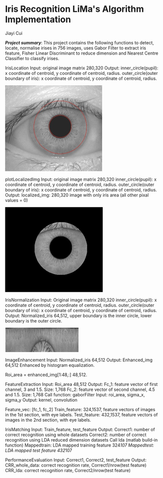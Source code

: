 # Iris Recognition LiMa's Algorithm Implementation

Jiayi Cui

***Project summary***: This project contains the following functions to detect, locate, normalise irises in 756 images, uses Gabor Filter to extract iris feature,  Fisher Linear Discriminant to reduce dimension and Nearest Centre Classifier to classify irises.

IrisLocation
Input: 
original image matrix 280,320
Output: 
inner_circle(pupil): x coordinate of centroid, y coordinate of centroid, radius.
outer_circle(outer boundary of iris): x coordinate of centroid, y coordinate of    centroid, radius.

![image](figs/detected_iris.jpg)

plotLocalizedImg
Input: 
original image matrix 280,320
inner_circle(pupil): x coordinate of centroid, y coordinate of centroid, radius.
outer_circle(outer boundary of iris): x coordinate of centroid, y coordinate of centroid, radius.
Output:
	localized_img: 280,320 image with only iris area (all other pixal values = 0)
	
![image](figs/localized_iris.jpg)

IrisNormalization
Input:
	Original image matrix 280,320
inner_circle(pupil): x coordinate of centroid, y coordinate of centroid, radius.
outer_circle(outer boundary of iris): x coordinate of centroid, y coordinate of centroid, radius.
Output:
Normalized_iris 64,512, upper boundary is the inner circle, lower boundary is the outer circle.

![image](figs/normalised_iris.jpg)

ImageEnhancement
Input:
	Normalized_iris 64,512
Output:
	Enhanced_img 64,512
 	Enhanced by histogram equalization.

Roi_area = enhanced_img[1:48,:]  48,512.

FeatureExtraction
Input:
	Roi_area 48,512
Output:
	Fc_1: feature vector of first channel, 3 and 1.5. Size: 1,768
	Fc_2: feature vector of second channel, 4.5 and 1.5. Size: 1,768
Call function: gaborFilter
	Input: roi_area, sigma_x, sigma_y
	Output: kernel, convolution

Feature_vec: [fc_1, fc_2]
Train_feature: 324,1537, feature vectors of images in the 1st section, with eye labels.
Test_feature: 432,1537, feature vectors of images in the 2nd section, with eye labels.

IrisMatching
Input:
	Train_feature, test_feature
Output:
	Correct1: number of correct recognition using whole datasets
	Correct2: number of correct recognition using LDA reduced dimension datasets
Call lda (matlab build-in function)
Mappedtrain: LDA mapped training feature 324*107
Mappedtest: LDA mapped test feature 432*107

PerformanceEvaluation
Input:
	Correct1, Correct2, test_feature
Output:
	CRR_whole_data: correct recognition rate, Correct1/nrow(test feature)
	CRR_lda: correct recognition rate, Correct2/nrow(test feature)

